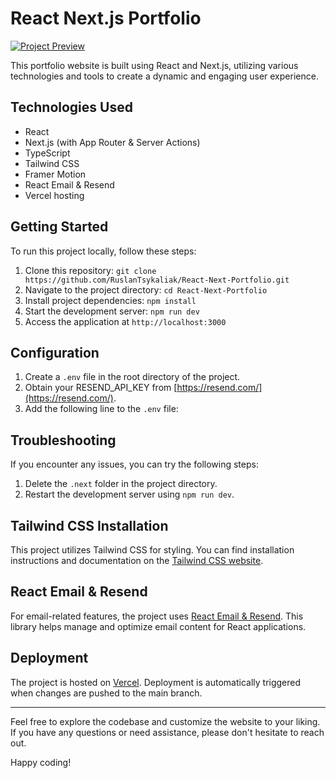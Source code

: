 # React Next.js Portfolio

[![Project Preview](https://i.ibb.co/Y7yG5zw/Screenshot-2023-08-30-at-11-16-31-2.png)](https://ibb.co/SXdpkhG)

This portfolio website is built using React and Next.js, utilizing various technologies and tools to create a dynamic and engaging user experience.

## Technologies Used

- React
- Next.js (with App Router & Server Actions)
- TypeScript
- Tailwind CSS
- Framer Motion
- React Email & Resend
- Vercel hosting

## Getting Started

To run this project locally, follow these steps:

1. Clone this repository: `git clone https://github.com/RuslanTsykaliak/React-Next-Portfolio.git`
2. Navigate to the project directory: `cd React-Next-Portfolio`
3. Install project dependencies: `npm install`
4. Start the development server: `npm run dev`
5. Access the application at `http://localhost:3000`

## Configuration

1. Create a `.env` file in the root directory of the project.
2. Obtain your RESEND_API_KEY from [https://resend.com/](https://resend.com/).
3. Add the following line to the `.env` file:

## Troubleshooting

If you encounter any issues, you can try the following steps:

1. Delete the `.next` folder in the project directory.
2. Restart the development server using `npm run dev`.

## Tailwind CSS Installation

This project utilizes Tailwind CSS for styling. You can find installation instructions and documentation on the [Tailwind CSS website](https://tailwindcss.com/docs/installation).

## React Email & Resend

For email-related features, the project uses [React Email & Resend](https://resend.com/). This library helps manage and optimize email content for React applications.

## Deployment

The project is hosted on [Vercel](https://vercel.com/). Deployment is automatically triggered when changes are pushed to the main branch.

---

Feel free to explore the codebase and customize the website to your liking. If you have any questions or need assistance, please don't hesitate to reach out.

Happy coding!
